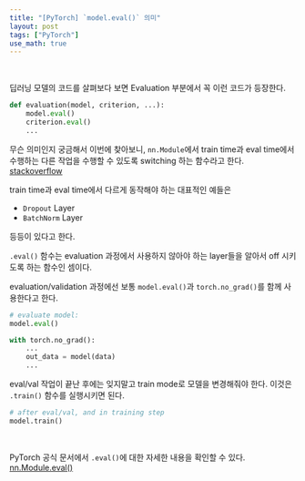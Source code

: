 ```yaml
---
title: "[PyTorch] `model.eval()` 의미"
layout: post
tags: ["PyTorch"]
use_math: true
---
```


<br/>

딥러닝 모델의 코드를 살펴보다 보면 Evaluation 부분에서 꼭 이런 코드가 등장한다.

``` py
def evaluation(model, criterion, ...):
    model.eval()
    criterion.eval()
    ...
```

무슨 의미인지 궁금해서 이번에 찾아보니, `nn.Module`에서 train time과 eval time에서 수행하는 다른 작업을 수행할 수 있도록 switching 하는 함수라고 한다. [stackoverflow](https://stackoverflow.com/a/60018731)

train time과 eval time에서 다르게 동작해야 하는 대표적인 예들은 

- `Dropout` Layer
- `BatchNorm` Layer

등등이 있다고 한다.

`.eval()` 함수는 evaluation 과정에서 사용하지 않아야 하는 layer들을 알아서 off 시키도록 하는 함수인 셈이다.

evaluation/validation 과정에선 보통 `model.eval()`과 `torch.no_grad()`를 함께 사용한다고 한다.

``` py
# evaluate model:
model.eval()

with torch.no_grad():
    ...
    out_data = model(data)
    ...
```

eval/val 작업이 끝난 후에는 잊지말고 train mode로 모델을 변경해줘야 한다. 이것은 `.train()` 함수를 실행시키면 된다.

``` py
# after eval/val, and in training step
model.train()
```

<br/>

PyTorch 공식 문서에서 `.eval()`에 대한 자세한 내용을 확인할 수 있다. [nn.Module.eval()](https://pytorch.org/docs/stable/generated/torch.nn.Module.html#torch.nn.Module.eval)

